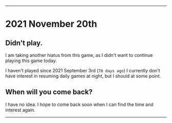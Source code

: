 
***

# 2021 November 20th

## Didn't play.

I am taking another hiatus from this game, as I didn't want to continue playing this game today.

I haven't played since 2021 September 3rd (`78 days ago`) I currently don't have interest in resuming daily games at night, but I should at some point.

## When will you come back?

I have no idea. I hope to come back soon when I can find the time and interest again.

***
